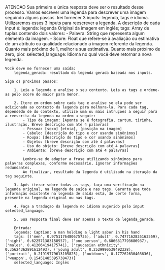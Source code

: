 ATENCAO
Sua primeira e única resposta deve ser o resultado desse processo.
Vamos escrever uma legenda para descrever uma imagem seguindo alguns passos.
    Irei fornecer 3 inputs: legenda, tags e idioma. Utilizaremos esses 3 inputs para reescrever a legenda. A descrição de cada input é:
        legenda: legenda Original da imagem em inglês;
        tags: Array de tuplas contendo dois valores:
            - Palavra: String que representa algum elemento da imagem. 
            - Score: Float que refere-se à avaliação ou estimativa de um atributo ou qualidade relacionado a imagem referente da legenda. Quanto mais próximo de 1, melhor a sua estimativa. Quanto mais próximo de zero, pior.
        selected_language: Idioma no qual você deve retornar a nova legenda.
        
    Você deve me fornecer uma saída:
        legenda_gerada: resultado da legenda gerada baseada nos inputs.

    Siga os proximos passos:

        1. Leia a legenda e analise o seu contexto. Leia as tags e ordene-as pelo score do maior para menor.

        2. Itere em ordem sobre cada tag e analise se ela pode ser adicionada ao contexto da legenda para melhora-la. Para cada tag, dependedo de do contexto, utilize uma ou mais intruçoes a seguir para a reescrita da legenda na ordem a seguir:
            - Tipo de imagem: [Aponte se é fotografia, cartum, tirinha, ilustração. Breve descrição com até 4 palavras]
            - Pessoa: [sexo] [etnia], [posição na imagem]
            - Cabelo: [descrição do tipo e cor usando sinônimos]
            - Roupa: [descrição do tipo e cor usando sinônimos]
            - Objeto: [breve descrição com até 4 palavras]
            - Uso do objeto: [breve descrição com até 4 palavras]
            - Ambiente: [breve descrição com até 4 palavras]

            Lembre-se de adaptar a frase utilizando sinônimos para palavras complexas, conforme necessário. Ignorar informações redundantes.
            Ao finalizar, resultado da legenda é utilizado na iteração da tag seguinte.

        3. Após iterar sobre todas as tags, faça uma verificação na legenda original, na legenda de saída e nas tags. Garanta que toda informação existente na legenda de saída está, de certe forma, presente na legenda original ou nas tags.

        4. Faça a traduçao da legenda no idioma sugerido pelo input selected_language.

        5. Sua resposta final deve ser apenas o texto de legenda_gerada;

        Entrada:
        legenda: Caption: a man holding a light saber in his hand
        tags: [('men', 0.9751176480675735), ('adult', 0.7477162835163559), ('night', 0.622571383158957), ('one person', 0.6066317793686937), ('males', 0.412064194175741), ('caucasian ethnicity', 0.35624362891612493), ('young adult', 0.2529990539492328), ('portrait', 0.21919779613105825), ('outdoors', 0.177262630408636), ('weapon', 0.15451485395738473)]
        selected_language: Inglês